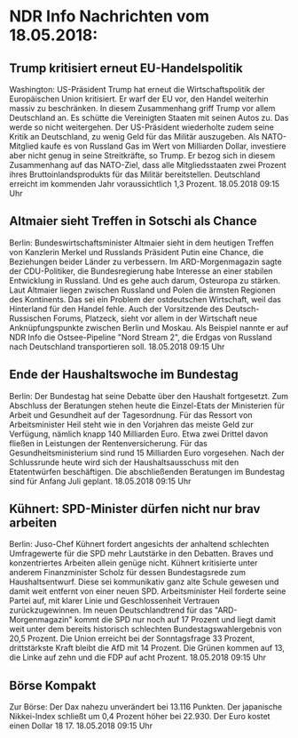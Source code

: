 # NDR Info Nachrichten vom 18.05.2018:


## Trump kritisiert erneut EU-Handelspolitik
Washington: US-Präsident Trump hat erneut die Wirtschaftspolitik der Europäischen Union kritisiert. Er warf der EU vor, den Handel weiterhin massiv zu beschränken. In diesem Zusammenhang griff Trump vor allem Deutschland an. Es schütte die Vereinigten Staaten mit seinen Autos zu. Das werde so nicht weitergehen. Der US-Präsident wiederholte zudem seine Kritik an Deutschland, zu wenig Geld für das Militär auszugeben. Als NATO-Mitglied kaufe es von Russland Gas im Wert von Milliarden Dollar, investiere aber nicht genug in seine Streitkräfte, so Trump. Er bezog sich in diesem Zusammenhang auf das NATO-Ziel, dass alle Mitgliedsstaaten zwei Prozent ihres Bruttoinlandsprodukts für das Militär bereitstellen. Deutschland erreicht im kommenden Jahr voraussichtlich 1,3 Prozent. 18.05.2018 09:15 Uhr 

## Altmaier sieht Treffen in Sotschi als Chance
Berlin: Bundeswirtschaftsminister Altmaier sieht in dem heutigen Treffen von Kanzlerin Merkel und Russlands Präsident Putin eine Chance, die Beziehungen beider Länder zu verbessern. Im ARD-Morgenmagazin sagte der CDU-Politiker, die Bundesregierung habe Interesse an einer stabilen Entwicklung in Russland. Und es gehe auch darum, Osteuropa zu stärken. Laut Altmaier liegen zwischen Russland und Polen die ärmsten Regionen des Kontinents. Das sei ein Problem der ostdeutschen Wirtschaft, weil das Hinterland für den Handel fehle. Auch der Vorsitzende des Deutsch-Russischen Forums, Platzeck, sieht vor allem in der Wirtschaft neue Anknüpfungspunkte zwischen Berlin und Moskau. Als Beispiel nannte er auf NDR Info die Ostsee-Pipeline "Nord Stream 2", die Erdgas von Russland nach Deutschland transportieren soll. 18.05.2018 09:15 Uhr 

## Ende der Haushaltswoche im Bundestag
Berlin: Der Bundestag hat seine Debatte über den Haushalt fortgesetzt. Zum Abschluss der Beratungen stehen heute die Einzel-Etats der Ministerien für Arbeit und Gesundheit auf der Tagesordnung. Für das Ressort von Arbeitsminister Heil steht wie in den Vorjahren das meiste Geld zur Verfügung, nämlich knapp 140 Milliarden Euro. Etwa zwei Drittel davon fließen in Leistungen der Rentenversicherung. Für das Gesundheitsministerium sind rund 15 Milliarden Euro vorgesehen. Nach der Schlussrunde heute wird sich der Haushaltsausschuss mit den Etatentwürfen beschäftigen. Die abschließenden Beratungen im Bundestag sind für Anfang Juli geplant. 18.05.2018 09:15 Uhr 

## Kühnert: SPD-Minister dürfen nicht nur brav arbeiten
Berlin: Juso-Chef Kühnert fordert angesichts der anhaltend schlechten Umfragewerte für die SPD mehr Lautstärke in den Debatten. Braves und konzentriertes Arbeiten allein genüge nicht. Kühnert kritisierte unter anderem Finanzminister Scholz für dessen Bundestagsrede zum Haushaltsentwurf. Diese sei kommunikativ ganz alte Schule gewesen und damit weit entfernt von einer neuen SPD. Arbeitsminister Heil forderte seine Partei auf, mit klarer Linie und Geschlossenheit Vertrauen zurückzugewinnen. Im neuen Deutschlandtrend für das "ARD-Morgenmagazin" kommt die SPD nur noch auf 17 Prozent und liegt damit weit unter dem bereits historisch schlechten Bundestagswahlergebnis von 20,5 Prozent. Die Union erreicht bei der Sonntagsfrage 33 Prozent, drittstärkste Kraft bleibt die AfD mit 14 Prozent. Die Grünen kommen auf 13, die Linke auf zehn und die FDP auf acht Prozent. 18.05.2018 09:15 Uhr 

## Börse Kompakt
Zur Börse: Der Dax nahezu unverändert bei 13.116 Punkten. Der japanische Nikkei-Index schließt um 0,4 Prozent höher bei 22.930. Der Euro kostet einen Dollar 18 17. 18.05.2018 09:15 Uhr 
